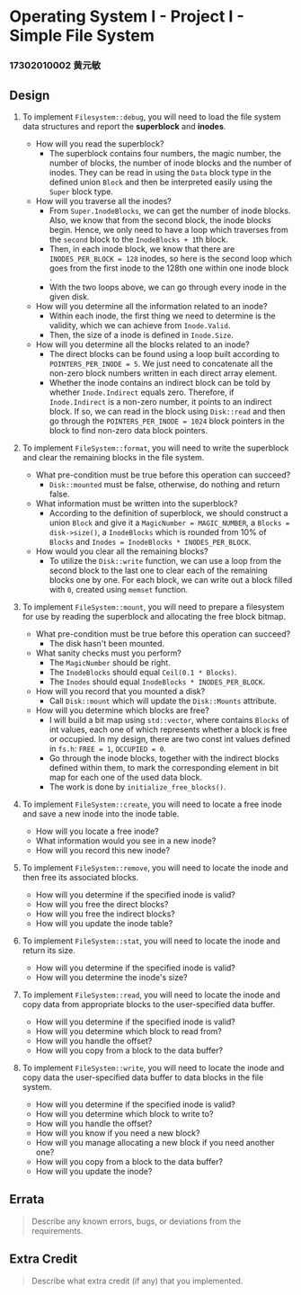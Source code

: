 # Operating System I - Project I - Simple File System

### 17302010002 黄元敏



Design
------

1. To implement `Filesystem::debug`, you will need to load the file system data structures and report the **superblock** and **inodes**.
      - How will you read the superblock?
           - The superblock contains four numbers, the magic number, the number of blocks, the number of inode blocks and the number of inodes. They can be read in using the `Data` block type in the defined union `Block` and then be interpreted easily using the `Super` block type. 
      - How will you traverse all the inodes?
          - From `Super.InodeBlocks`, we can get the number of inode blocks. Also, we know that from the second block, the inode blocks begin. Hence, we only need to have a loop which traverses from the `second` block to the `InodeBlocks + 1`th block. 
          - Then, in each inode block, we know that there are `INODES_PER_BLOCK = 128` inodes, so here is the second loop which goes from the first inode to the 128th one within one inode block . 
          - With the two loops above, we can go through every inode in the given disk.  
      - How will you determine all the information related to an inode?
          - Within each inode, the first thing we need to determine is the validity, which we can achieve from `Inode.Valid`. 
          - Then, the size of a inode is defined in `Inode.Size`. 
      - How will you determine all the blocks related to an inode?
          - The direct blocks can be found using a loop built according to `POINTERS_PER_INODE = 5`. We just need to concatenate all the non-zero block numbers written in each direct array element.
          - Whether the inode contains an indirect block can be told by whether `Inode.Indirect` equals zero. Therefore, if `Inode.Indirect` is a non-zero number, it points to an indirect block. If so, we can read in the block using `Disk::read` and then go through the `POINTERS_PER_INODE = 1024` block pointers in the block to find non-zero data block pointers. 

2. To implement `FileSystem::format`, you will need to write the superblock and clear the remaining blocks in the file system.
      - What pre-condition must be true before this operation can succeed?
           - `Disk::mounted` must be false, otherwise, do nothing and return false.  
      - What information must be written into the superblock?
           - According to the definition of superblock, we should construct a union `Block` and give it a `MagicNumber = MAGIC_NUMBER`, a `Blocks = disk->size()`, a `InodeBlocks` which is rounded from 10% of `Blocks` and `Inodes = InodeBlocks * INODES_PER_BLOCK`.  
      - How would you clear all the remaining blocks?
           - To utilize the `Disk::write` function, we can use a loop from the second block to the last one to clear each of the remaining blocks one by one. For each block, we can write out a block filled with `0`, created using `memset` function. 

3. To implement `FileSystem::mount`, you will need to prepare a filesystem for use by reading the superblock and allocating the free block bitmap.

      - What pre-condition must be true before this operation can succeed?
        - The disk hasn't been mounted. 
      - What sanity checks must you perform?
        - The `MagicNumber` should be right. 
        - The `InodeBlocks` should equal `Ceil(0.1 * Blocks)`. 
        - The `Inodes` should equal `InodeBlocks * INODES_PER_BLOCK`. 
      - How will you record that you mounted a disk?
        - Call `Disk::mount` which will update the `Disk::Mounts` attribute. 
      - How will you determine which blocks are free?
        - I will build a bit map using `std::vector`, where contains `Blocks` of int values, each one of which represents whether a block is free or occupied. In my design, there are two const int values defined in `fs.h`: `FREE = 1`, `OCCUPIED = 0`. 
        - Go through the inode blocks, together with the indirect blocks defined within them, to mark the corresponding element in bit map for each one of the used data block. 
        - The work is done by `initialize_free_blocks()`. 

4. To implement `FileSystem::create`, you will need to locate a free inode and save a new inode into the inode table.

      - How will you locate a free inode?
      - What information would you see in a new inode?
      - How will you record this new inode?



5. To implement `FileSystem::remove`, you will need to locate the inode and then free its associated blocks.

      - How will you determine if the specified inode is valid?
      - How will you free the direct blocks?
      - How will you free the indirect blocks?
      - How will you update the inode table?



6. To implement `FileSystem::stat`, you will need to locate the inode and return its size.
   
      - How will you determine if the specified inode is valid?
      - How will you determine the inode's size?



7. To implement `FileSystem::read`, you will need to locate the inode and copy data from appropriate blocks to the user-specified data buffer.

      - How will you determine if the specified inode is valid?
      - How will you determine which block to read from?
      - How will you handle the offset?
      - How will you copy from a block to the data buffer?



8. To implement `FileSystem::write`, you will need to locate the inode and copy data the user-specified data buffer to data blocks in the file system.

      - How will you determine if the specified inode is valid?
      - How will you determine which block to write to?
      - How will you handle the offset?
      - How will you know if you need a new block?
      - How will you manage allocating a new block if you need another one?
      - How will you copy from a block to the data buffer?
      - How will you update the inode?

Errata
------

> Describe any known errors, bugs, or deviations from the requirements.

Extra Credit
------------

> Describe what extra credit (if any) that you implemented.